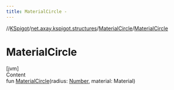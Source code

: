 ```yaml
---
title: MaterialCircle -
---
```

//[KSpigot](../../index.md)/[net.axay.kspigot.structures](../index.md)/[MaterialCircle](index.md)/[MaterialCircle](-material-circle.md)



# MaterialCircle  
[jvm]  
Content  
fun [MaterialCircle](-material-circle.md)(radius: [Number](https://kotlinlang.org/api/latest/jvm/stdlib/kotlin/-number/index.html), material: Material)  



